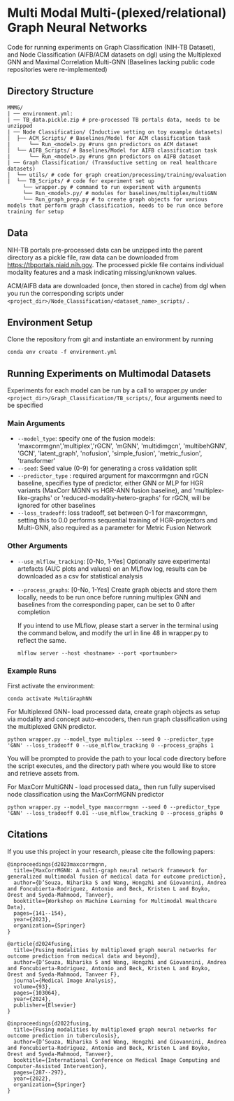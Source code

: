 # Multi Modal Multi-(plexed/relational) Graph Neural Networks

Code for running experiments on Graph Classification (NIH-TB Dataset), and Node Classification (AIFB/ACM datasets on dgl) using the Multiplexed GNN and Maximal Correlation Multi-GNN
(Baselines lacking public code repositories were re-implemented)

## Directory Structure
```
MMMG/
| ── environment.yml:
| ── TB_data.pickle.zip # pre-processed TB portals data, needs to be unzipped
| ── Node Classification/ (Inductive setting on toy example datasets)
│  ├── ACM_Scripts/ # Baselines/Model for ACM classification task
|      └── Run_<model>.py #runs gnn predictors on ACM dataset
│  └── AIFB_Scripts/ # Baselines/Model for AIFB classification task
|      └── Run_<model>.py #runs gnn predictors on AIFB dataset
| ── Graph Classification/ (Transductive setting on real healthcare datasets)
│  └── utils/ # code for graph creation/processing/training/evaluation
|  └── TB_Scripts/ # code for experiment set up
     └── wrapper.py # command to run experiment with arguments
     └── Run_<model>.py/ # modules for baselines/multiplex/multiGNN
     └── Run_graph_prep.py # to create graph objects for various models that perform graph classification, needs to be run once before training for setup
```
## Data

NIH-TB portals pre-processed data can be unzipped into the parent directory as a pickle file, raw data can be downloaded from https://tbportals.niaid.nih.gov. 
The processed pickle file contains individual modality features and a mask indicating missing/unknown values. 

ACM/AIFB data are downloaded (once, then stored in cache) from dgl when you run the corresponding scripts under ```<project_dir>/Node_Classification/<dataset_name>_scripts/``` .

## Environment Setup

Clone the repository from git and instantiate an environment by running

```shell
conda env create -f environment.yml

```

## Running Experiments on Multimodal Datasets

Experiments for each model can be run by a call to wrapper.py under ```<project_dir>/Graph_Classification/TB_scripts/```, four arguments need to be specified

### Main Arguments

- `--model_type`: specify one of the fusion models: 'maxcorrmgnn','multiplex','rGCN', 'mGNN', 'multidimgcn', 'multibehGNN', 'GCN', 'latent_graph', 'nofusion', 'simple_fusion', 'metric_fusion', 'transformer'
- `--seed`: Seed value (0-9) for generating a cross validation split
- `--predictor_type` : required argument for maxcorrmgnn and rGCN baseline, specifies type of predictor, either GNN or MLP for HGR variants (MaxCorr MGNN vs HGR-ANN fusion baseline), and 'multiplex-like-graphs' or 'reduced-modality-hetero-graphs' for rGCN, will be ignored for other baselines
- `--loss_tradeoff`: loss tradeoff, set between 0-1 for maxcorrmgnn, setting this to 0.0 performs sequential training of HGR-projectors and Multi-GNN, also required as a parameter for Metric Fusion Network

### Other Arguments

- `--use_mlflow_tracking`: [0-No, 1-Yes] Optionally save experimental artefacts (AUC plots and values) on an MLflow log, results can be downloaded as a csv for statistical analysis
- `--process_graphs`: [0-No, 1-Yes] Create graph objects and store them locally, needs to be run once before running multiplex GNN and baselines from the corresponding paper, can be set to 0 after completion

  If you intend to use MLflow, please start a server in the terminal using the command below, and modify the url in line 48 in wrapper.py to reflect the same.

  ```shell
  mlflow server --host <hostname> --port <portnumber>
  ```
### Example Runs

First activate the environment:

```shell
conda activate MultiGraphNN
```

For Multiplexed GNN- load processed data, create graph objects as setup via modality and concept auto-encoders, then run graph classification using the multiplexed GNN predictor.

``` shell
python wrapper.py --model_type multiplex --seed 0 --predictor_type 'GNN' --loss_tradeoff 0 --use_mlflow_tracking 0 --process_graphs 1 
```

You will be prompted to provide the path to your local code directory before the script executes, and the directory path where you would like to store and retrieve assets from.

For MaxCorr MultiGNN - load processed data,, then run fully supervised node classification using the MaxCorrMGNN predictor

``` shell
python wrapper.py --model_type maxcorrmgnn --seed 0 --predictor_type 'GNN' --loss_tradeoff 0.01 --use_mlflow_tracking 0 --process_graphs 0 
```

## Citations

If you use this project in your research, please cite the following papers:
```
@inproceedings{d2023maxcorrmgnn,
  title={MaxCorrMGNN: A multi-graph neural network framework for generalized multimodal fusion of medical data for outcome prediction},
  author={D’Souza, Niharika S and Wang, Hongzhi and Giovannini, Andrea and Foncubierta-Rodriguez, Antonio and Beck, Kristen L and Boyko, Orest and Syeda-Mahmood, Tanveer},
  booktitle={Workshop on Machine Learning for Multimodal Healthcare Data},
  pages={141--154},
  year={2023},
  organization={Springer}
}

@article{d2024fusing,
  title={Fusing modalities by multiplexed graph neural networks for outcome prediction from medical data and beyond},
  author={D‘Souza, Niharika S and Wang, Hongzhi and Giovannini, Andrea and Foncubierta-Rodriguez, Antonio and Beck, Kristen L and Boyko, Orest and Syeda-Mahmood, Tanveer F},
  journal={Medical Image Analysis},
  volume={93},
  pages={103064},
  year={2024},
  publisher={Elsevier}
}

@inproceedings{d2022fusing,
  title={Fusing modalities by multiplexed graph neural networks for outcome prediction in tuberculosis},
  author={D’Souza, Niharika S and Wang, Hongzhi and Giovannini, Andrea and Foncubierta-Rodriguez, Antonio and Beck, Kristen L and Boyko, Orest and Syeda-Mahmood, Tanveer},
  booktitle={International Conference on Medical Image Computing and Computer-Assisted Intervention},
  pages={287--297},
  year={2022},
  organization={Springer}
}
```


